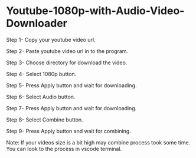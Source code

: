 # Youtube-1080p-with-Audio-Video-Downloader
Step 1- Copy your youtube video url.

Step 2- Paste youtube video url in to the program.

Step 3- Choose directory for download the video.

Step 4- Select 1080p button.

Step 5- Press Apply button and wait for downloading.

Step 6- Select Audio button.

Step 7- Press Apply button and wait for downloading.

Step 8- Select Combine button.

Step 9- Press Apply button and wait for combining.

Note: If your videos size is a bit high may combine process took some time. 
You can look to the process in vscode terminal.
